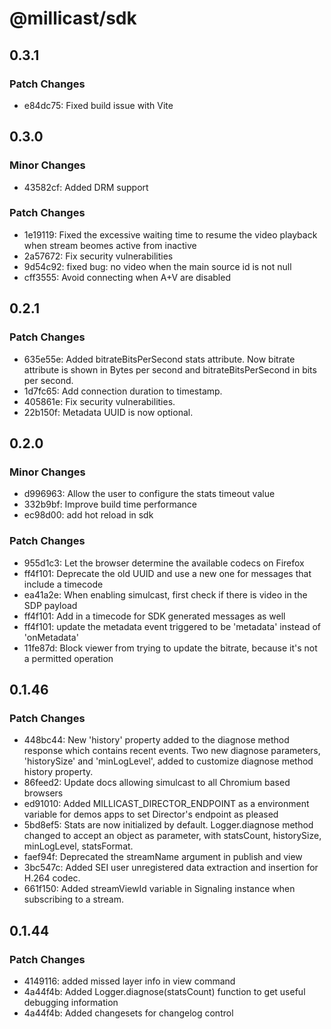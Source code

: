 # @millicast/sdk

## 0.3.1

### Patch Changes

- e84dc75: Fixed build issue with Vite

## 0.3.0

### Minor Changes

- 43582cf: Added DRM support

### Patch Changes

- 1e19119: Fixed the excessive waiting time to resume the video playback when stream beomes active from inactive
- 2a57672: Fix security vulnerabilities
- 9d54c92: fixed bug: no video when the main source id is not null
- cff3555: Avoid connecting when A+V are disabled

## 0.2.1

### Patch Changes

- 635e55e: Added bitrateBitsPerSecond stats attribute. Now bitrate attribute is shown in Bytes per second and bitrateBitsPerSecond in bits per second.
- 1d7fc65: Add connection duration to timestamp.
- 405861e: Fix security vulnerabilities.
- 22b150f: Metadata UUID is now optional.

## 0.2.0

### Minor Changes

- d996963: Allow the user to configure the stats timeout value
- 332b9bf: Improve build time performance
- ec98d00: add hot reload in sdk

### Patch Changes

- 955d1c3: Let the browser determine the available codecs on Firefox
- ff4f101: Deprecate the old UUID and use a new one for messages that include a timecode
- ea41a2e: When enabling simulcast, first check if there is video in the SDP payload
- ff4f101: Add in a timecode for SDK generated messages as well
- ff4f101: update the metadata event triggered to be \'metadata\' instead of \'onMetadata\'
- 11fe87d: Block viewer from trying to update the bitrate, because it\'s not a permitted operation

## 0.1.46

### Patch Changes

- 448bc44: New 'history' property added to the diagnose method response which contains recent events. Two new diagnose parameters, 'historySize' and 'minLogLevel', added to customize diagnose method history property.
- 86feed2: Update docs allowing simulcast to all Chromium based browsers
- ed91010: Added MILLICAST_DIRECTOR_ENDPOINT as a environment variable for demos apps to set Director's endpoint as pleased
- 5bd8ef5: Stats are now initialized by default. Logger.diagnose method changed to accept an object as parameter, with statsCount, historySize, minLogLevel, statsFormat.
- faef94f: Deprecated the streamName argument in publish and view
- 3bc547c: Added SEI user unregistered data extraction and insertion for H.264 codec.
- 661f150: Added streamViewId variable in Signaling instance when subscribing to a stream.

## 0.1.44

### Patch Changes

- 4149116: added missed layer info in view command
- 4a44f4b: Added Logger.diagnose(statsCount) function to get useful debugging information
- 4a44f4b: Added changesets for changelog control
